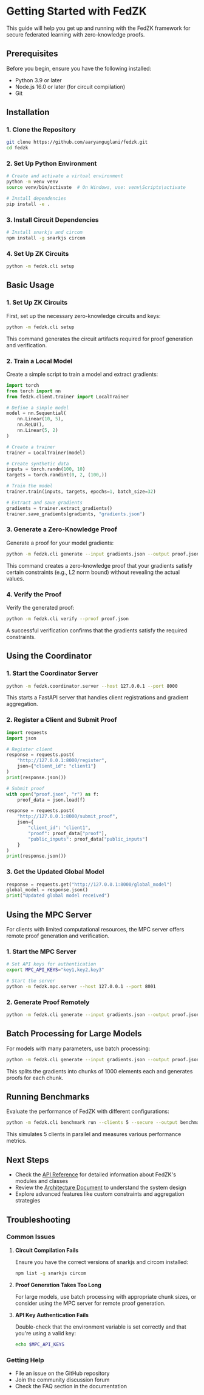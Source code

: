 # Getting Started with FedZK

This guide will help you get up and running with the FedZK framework for secure federated learning with zero-knowledge proofs.

## Prerequisites

Before you begin, ensure you have the following installed:

- Python 3.9 or later
- Node.js 16.0 or later (for circuit compilation)
- Git

## Installation

### 1. Clone the Repository

```bash
git clone https://github.com/aaryanguglani/fedzk.git
cd fedzk
```

### 2. Set Up Python Environment

```bash
# Create and activate a virtual environment
python -m venv venv
source venv/bin/activate  # On Windows, use: venv\Scripts\activate

# Install dependencies
pip install -e .
```

### 3. Install Circuit Dependencies

```bash
# Install snarkjs and circom
npm install -g snarkjs circom
```

### 4. Set Up ZK Circuits

```bash
python -m fedzk.cli setup
```

## Basic Usage

### 1. Set Up ZK Circuits

First, set up the necessary zero-knowledge circuits and keys:

```bash
python -m fedzk.cli setup
```

This command generates the circuit artifacts required for proof generation and verification.

### 2. Train a Local Model

Create a simple script to train a model and extract gradients:

```python
import torch
from torch import nn
from fedzk.client.trainer import LocalTrainer

# Define a simple model
model = nn.Sequential(
    nn.Linear(10, 5),
    nn.ReLU(),
    nn.Linear(5, 2)
)

# Create a trainer
trainer = LocalTrainer(model)

# Create synthetic data
inputs = torch.randn(100, 10)
targets = torch.randint(0, 2, (100,))

# Train the model
trainer.train(inputs, targets, epochs=1, batch_size=32)

# Extract and save gradients
gradients = trainer.extract_gradients()
trainer.save_gradients(gradients, "gradients.json")
```

### 3. Generate a Zero-Knowledge Proof

Generate a proof for your model gradients:

```bash
python -m fedzk.cli generate --input gradients.json --output proof.json --secure
```

This command creates a zero-knowledge proof that your gradients satisfy certain constraints (e.g., L2 norm bound) without revealing the actual values.

### 4. Verify the Proof

Verify the generated proof:

```bash
python -m fedzk.cli verify --proof proof.json
```

A successful verification confirms that the gradients satisfy the required constraints.

## Using the Coordinator

### 1. Start the Coordinator Server

```bash
python -m fedzk.coordinator.server --host 127.0.0.1 --port 8000
```

This starts a FastAPI server that handles client registrations and gradient aggregation.

### 2. Register a Client and Submit Proof

```python
import requests
import json

# Register client
response = requests.post(
    "http://127.0.0.1:8000/register",
    json={"client_id": "client1"}
)
print(response.json())

# Submit proof
with open("proof.json", "r") as f:
    proof_data = json.load(f)

response = requests.post(
    "http://127.0.0.1:8000/submit_proof",
    json={
        "client_id": "client1",
        "proof": proof_data["proof"],
        "public_inputs": proof_data["public_inputs"]
    }
)
print(response.json())
```

### 3. Get the Updated Global Model

```python
response = requests.get("http://127.0.0.1:8000/global_model")
global_model = response.json()
print("Updated global model received")
```

## Using the MPC Server

For clients with limited computational resources, the MPC server offers remote proof generation and verification.

### 1. Start the MPC Server

```bash
# Set API keys for authentication
export MPC_API_KEYS="key1,key2,key3"

# Start the server
python -m fedzk.mpc.server --host 127.0.0.1 --port 8001
```

### 2. Generate Proof Remotely

```bash
python -m fedzk.cli generate --input gradients.json --output proof.json --secure --mpc-server http://127.0.0.1:8001 --api-key key1
```

## Batch Processing for Large Models

For models with many parameters, use batch processing:

```bash
python -m fedzk.cli generate --input gradients.json --output proof.json --secure --batch --chunk-size 1000
```

This splits the gradients into chunks of 1000 elements each and generates proofs for each chunk.

## Running Benchmarks

Evaluate the performance of FedZK with different configurations:

```bash
python -m fedzk.cli benchmark run --clients 5 --secure --output benchmark_results.json --csv benchmark_results.csv
```

This simulates 5 clients in parallel and measures various performance metrics.

## Next Steps

- Check the [API Reference](api_reference.md) for detailed information about FedZK's modules and classes
- Review the [Architecture Document](architecture.md) to understand the system design
- Explore advanced features like custom constraints and aggregation strategies

## Troubleshooting

### Common Issues

1. **Circuit Compilation Fails**
   
   Ensure you have the correct versions of snarkjs and circom installed:
   ```bash
   npm list -g snarkjs circom
   ```

2. **Proof Generation Takes Too Long**
   
   For large models, use batch processing with appropriate chunk sizes, or consider using the MPC server for remote proof generation.

3. **API Key Authentication Fails**
   
   Double-check that the environment variable is set correctly and that you're using a valid key:
   ```bash
   echo $MPC_API_KEYS
   ```

### Getting Help

- File an issue on the GitHub repository
- Join the community discussion forum
- Check the FAQ section in the documentation 